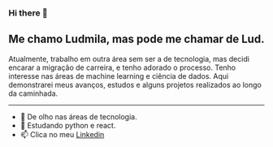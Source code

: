### Hi there 👋
 
 ## Me chamo Ludmila, mas pode me chamar de **Lud**. 
  Atualmente, trabalho em outra área sem ser a de tecnologia, mas decidi encarar a migração de carreira, e tenho adorado o processo. 
  Tenho interesse nas áreas de machine learning e ciência de dados.
  Aqui demonstrarei meus avanços, estudos e alguns projetos realizados ao longo da caminhada. 
 
 ---
 
- 🔭 De olho nas áreas de tecnologia. 
- 🌱 Estudando python e react. 
- 📫 Clica no meu [Linkedin](https://www.linkedin.com/in/ludmilaalvespinto/)

 




















